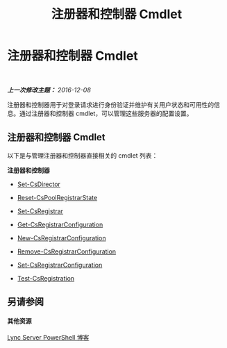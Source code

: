 ﻿---
title: 注册器和控制器 Cmdlet
TOCTitle: 注册器和控制器 Cmdlet
ms:assetid: 327c08ab-7e1e-47c0-b280-a001722c116f
ms:mtpsurl: https://technet.microsoft.com/zh-cn/library/Gg415641(v=OCS.15)
ms:contentKeyID: 49312437
ms.date: 12/10/2016
mtps_version: v=OCS.15
ms.translationtype: HT
---

# 注册器和控制器 Cmdlet

 

_**上一次修改主题：** 2016-12-08_

注册器和控制器用于对登录请求进行身份验证并维护有关用户状态和可用性的信息。通过注册器和控制器 cmdlet，可以管理这些服务器的配置设置。

## 注册器和控制器 Cmdlet

以下是与管理注册器和控制器直接相关的 cmdlet 列表：

**注册器和控制器**

  - [Set-CsDirector](set-csdirector.md)

  - [Reset-CsPoolRegistrarState](reset-cspoolregistrarstate.md)

  - [Set-CsRegistrar](set-csregistrar.md)

  - [Get-CsRegistrarConfiguration](get-csregistrarconfiguration.md)

  - [New-CsRegistrarConfiguration](new-csregistrarconfiguration.md)

  - [Remove-CsRegistrarConfiguration](remove-csregistrarconfiguration.md)

  - [Set-CsRegistrarConfiguration](set-csregistrarconfiguration.md)

  - [Test-CsRegistration](test-csregistration.md)

## 另请参阅

#### 其他资源

[Lync Server PowerShell 博客](http://go.microsoft.com/fwlink/?linkid=203150%26clcid=0x804)


